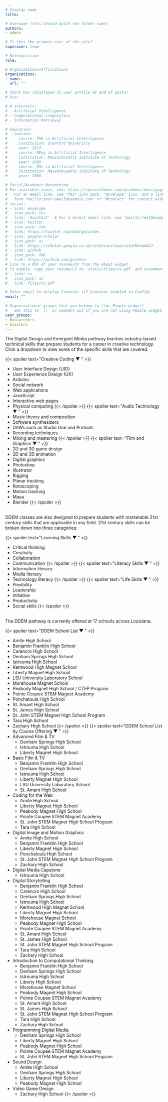 ```yaml
---
# Display name
title: 

# Username (this should match the folder name)
authors:
- admin

# Is this the primary user of the site?
superuser: true

# Role/position
role: 

# Organizations/Affiliations
organizations:
- name: 
  url: ""

# Short bio (displayed in user profile at end of posts)
# bio: 

# # interests:
# - Artificial Intelligence
# - Computational Linguistics
# - Information Retrieval

# education:
#   courses:
#   - course: PhD in Artificial Intelligence
#     institution: Stanford University
#     year: 2012
#   - course: MEng in Artificial Intelligence
#     institution: Massachusetts Institute of Technology
#     year: 2009
#   - course: BSc in Artificial Intelligence
#     institution: Massachusetts Institute of Technology
#     year: 2008

# Social/Academic Networking
# For available icons, see: https://sourcethemes.com/academic/docs/page-builder/#icons
#   For an email link, use "fas" icon pack, "envelope" icon, and a link in the
#   form "mailto:your-email@example.com" or "#contact" for contact widget.
# social:
# - icon: envelope
#   icon_pack: fas
#   link: '#contact'  # For a direct email link, use "mailto:test@example.org".
# - icon: twitter
#   icon_pack: fab
#   link: https://twitter.com/GeorgeCushen
# - icon: google-scholar
#   icon_pack: ai
#   link: https://scholar.google.co.uk/citations?user=sIwtMXoAAAAJ
# - icon: github
#   icon_pack: fab
#   link: https://github.com/gcushen
# Link to a PDF of your resume/CV from the About widget.
# To enable, copy your resume/CV to `static/files/cv.pdf` and uncomment the lines below.
# - icon: cv
#   icon_pack: ai
#   link: files/cv.pdf

# Enter email to display Gravatar (if Gravatar enabled in Config)
email: ""

# Organizational groups that you belong to (for People widget)
#   Set this to `[]` or comment out if you are not using People widget.
user_groups:
- Researchers
- Visitors
---
```

The Digital Design and Emergent Media pathway teaches industry-based technical skills that prepare students for a career in creative technology. Click a dropdown to view some of the specific skills that are covered.

{{< spoiler text="Creative Coding &#x25BC; " >}}
- User Interface Design (UID)
- User Experience Design (UX)
- Arduino
- Social network 
- Web applications
- JavaScript
- Interactive web pages
- Physical computing
{{< /spoiler >}}
{{< spoiler text="Audio Technology &#x25BC; " >}}
- Music theory and composition
- Software synthesizers
- DAWs such as Studio One and Protools
- Recording techniques
- Mixing and mastering
{{< /spoiler >}}
{{< spoiler text="Film and Graphics &#x25BC; " >}}
- 2D and 3D game design
- 2D and 3D animation
- Digital graphics 
- Photoshop
- Illustrator
- Rigging
- Planar tracking
- Rotoscoping
- Motion tracking 
- Maya
- Blender
{{< /spoiler >}}

<br>
DDEM classes are also designed to prepare students with marketable 21st century skills that are applicable in any field. 21st century skills can be broken down into three categories:

{{< spoiler text="Learning Skills &#x25BC; " >}}
  - Critical thinking
  - Creativity
  - Collaboration
  - Communication
{{< /spoiler >}}
{{< spoiler text="Literacy Skills &#x25BC; " >}}
  - Information literacy
  - Media literacy
  - Technology literacy
{{< /spoiler >}}
{{< spoiler text="Life Skills &#x25BC; " >}}
  - Flexibility
  - Leadership
  - Initiative
  - Productivity
  - Social skills
{{< /spoiler >}}

<br>
The DDEM pathway is currently offered at 17 schools across Louisiana.

{{< spoiler text="DDEM School List &#x25BC; " >}}
- Amite High School
- Benjamin Franklin High School
- Carencro High School
- Denham Springs High School
- Istrouma High School
- Kentwood High Magnet School
- Liberty Magnet High School
- LSU University Laboratory School
- Morehouse Magnet School
- Peabody Magnet High School / CTEP Program
- Pointe Coupee STEM Magnet Academy
- Ponchatoula High School
- St. Amant High School
- St. James High School
- St. John STEM Magnet High School Program
- Tara High School
- Zachary High School
{{< /spoiler >}}
{{< spoiler text="DDEM School List by Course Offering &#x25BC; " >}}
- Advanced Film & TV
  - Denham Springs High School
  - Istrouma High School
  - Liberty Magnet High School
- Basic Film & TV
  - Benjamin Franklin High School
  - Denham Springs High School
  - Istrouma High School
  - Liberty Magnet High School
  - LSU University Laboratory School
  - St. Amant High School
- Coding for the Web
  - Amite High School
  - Liberty Magnet High School
  - Peabody Magnet High School
  - Pointe Coupee STEM Magnet Academy
  - St. John STEM Magnet High School Program
  - Tara High School
- Digital Image and Motion Graphics
  - Amite High School
  - Benjamin Franklin High School
  - Liberty Magnet High School
  - Ponchatoula High School
  - St. John STEM Magnet High School Program
  - Zachary High School
- Digital Media Capstone
  - Istrouma High School
- Digital Storytelling
  - Benjamin Franklin High School
  - Carencro High School
  - Denham Springs High School
  - Istrouma High School
  - Kentwood High Magnet School
  - Liberty Magnet High School
  - Morehouse Magnet School
  - Peabody Magnet High School
  - Pointe Coupee STEM Magnet Academy
  - St. Amant High School
  - St. James High School
  - St. John STEM Magnet High School Program
  - Tara High School
  - Zachary High School
- Introduction to Computational Thinking
  - Benjamin Franklin High School
  - Denham Springs High School
  - Istrouma High School
  - Liberty High School
  - Morehouse Magnet School
  - Peabody Magnet High School
  - Pointe Coupee STEM Magnet Academy
  - St. Amant High School
  - St. James High School
  - St. John STEM Magnet High School Program
  - Tara High School
  - Zachary High School
- Programming Digital Media
  - Denham Springs High School
  - Liberty Magnet High School
  - Peabody Magnet High School
  - Pointe Coupee STEM Magnet Academy
  - St. John STEM Magnet High School Program
- Sound Design
  - Amite High School
  - Denham Springs High School
  - Liberty Magnet High School
  - Peabody Magnet High School
- Video Game Design
  - Zachary High School
{{< /spoiler >}}
